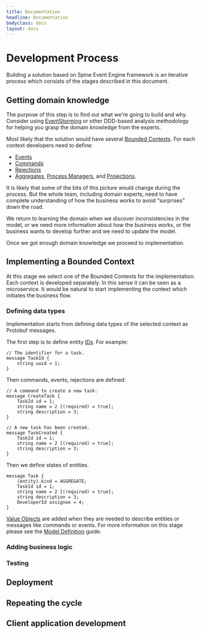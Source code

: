 ```yaml
---
title: Documentation
headline: Documentation
bodyclass: docs
layout: docs
---
```

# Development Process

Building a solution based on Spine Event Engine framework is an iterative process which consists
of the stages described in this document.
 
## Getting domain knowledge

The purpose of this step is to find out what we're going to build and why.
Consider using [EventStorming](https://eventstorming.com) or other DDD-based analysis 
methodology for helping you grasp the domain knowledge from the experts.
 
Most likely that the solution would have several [Bounded Contexts](concepts.html#bounded-context). 
For each context developers need to define:
  * [Events](concepts.html#event)
  * [Commands](concepts.html#command)
  * [Rejections](concepts.html#rejection)
  * [Aggregates](concepts.html#aggregate), 
    [Process Managers](concepts.html#process-manager), and
    [Projections](concepts.html#projection).

It is likely that some of the bits of this picture would change during the process.
But the whole team, including domain experts, need to have complete understanding of how the 
business works to avoid “surprises” down the road. 

We return to learning the domain when we discover inconsistencies in the model,
or we need more information about how the business works, or the business wants to develop further
and we need to update the model.

Once we got enough domain knowledge we proceed to implementation. 

## Implementing a Bounded Context

At this stage we select one of the Bounded Contexts for the implementation.
Each context is developed separately. In this sense it can be seen as a microservice.
It would be natural to start implementing the context which initiates the business flow.

### Defining data types

Implementation starts from defining data types of the selected context as Protobuf messages.

The first step is to define entity [IDs](concepts.html#identifier). For example:
<pre class="highlight lang-proto">
<code>// The identifier for a task.
message TaskId {
    string uuid = 1;
}
</code></pre>

Then commands, events, rejections are defined:
<pre class="highlight lang-proto">
<code>// A command to create a new task.
message CreateTask {
    TaskId id = 1;
    string name = 2 [(required) = true];
    string description = 3;
}
</code></pre>

<pre class="highlight lang-proto">
<code>// A new task has been created.
message TaskCreated {
    TaskId id = 1;
    string name = 2 [(required) = true];
    string description = 3;
}
</code></pre>
 
Then we define states of entities.
<pre class="highlight lang-proto">
<code>message Task {
    (entity).kind = AGGREGATE;
    TaskId id = 1;
    string name = 2 [(required) = true];
    string description = 3;
    DeveloperId assignee = 4;
}</code></pre>
 
[Value Objects](concepts.html#value-object) are added when they are needed to describe entities
or messages like commands or events. For more information on this stage please see
the [Model Definition](/docs/guides/model-definition.html) guide.

### Adding business logic
  
### Testing

## Deployment

## Repeating the cycle

## Client application development
 


  

